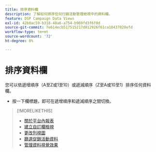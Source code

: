 ```yaml
---
title: 排序資料欄
description: 了解如何排序任何行銷活動管理檢視中的資料欄。
feature: DSP Campaign Data Views
exl-id: 42b0ac59-b318-48a6-a754-b969fd3f6f0d
source-git-commit: 7e614ecb517515217d812926f61ca10437820efd
workflow-type: tm+mt
source-wordcount: '72'
ht-degree: 0%

---
```


# 排序資料欄

您可以依遞增順序（A至Z或1至10）或遞減順序（Z至A或10至1）排序任何資料欄。

* 按一下欄標題，即可在遞增順序和遞減順序之間切換。

>[!MORELIKETHIS]
>
>* [關於平台內報表](campaign-reports-about.md)
>* [建立自訂欄檢視](column-view-create.md)
>* [更改列視圖](column-view-change.md)
>* [篩選促銷活動資料](campaign-data-filter.md)
>* [管理資料視覺效果](campaign-data-visualization-manage.md)

